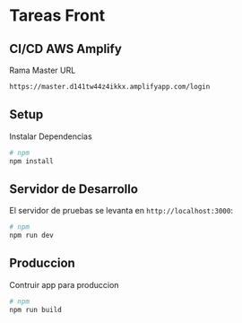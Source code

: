 # Tareas Front

## CI/CD AWS Amplify

Rama Master 
URL 
```bash
https://master.d141tw44z4ikkx.amplifyapp.com/login
```

## Setup

Instalar Dependencias

```bash
# npm
npm install
```

## Servidor de Desarrollo

El servidor de pruebas se levanta en `http://localhost:3000`:

```bash
# npm
npm run dev

```

## Produccion

Contruir app para produccion

```bash
# npm
npm run build


